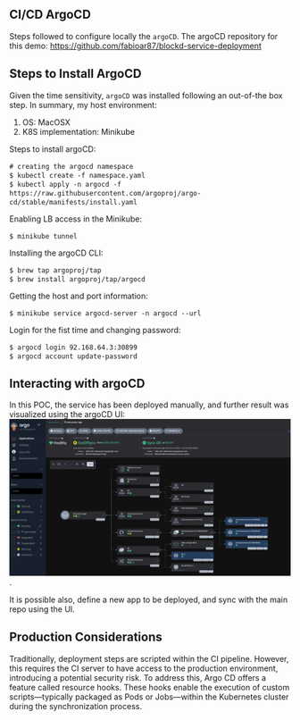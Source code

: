 ## CI/CD ArgoCD

Steps followed to configure locally the `argoCD`.
The argoCD repository for this demo: https://github.com/fabioar87/blockd-service-deployment

## Steps to Install ArgoCD

Given the time sensitivity, `argoCD` was installed following an out-of-the box step. In summary, my host environment:
1. OS: MacOSX
2. K8S implementation: Minikube

Steps to install argoCD:
```shell
# creating the argocd namespace
$ kubectl create -f namespace.yaml
$ kubectl apply -n argocd -f https://raw.githubusercontent.com/argoproj/argo-cd/stable/manifests/install.yaml
```
Enabling LB access in the Minikube:
```shell
$ minikube tunnel
```
Installing the argoCD CLI:
```shell
$ brew tap argoproj/tap
$ brew install argoproj/tap/argocd
```

Getting the host and port information:
```shell
$ minikube service argocd-server -n argocd --url
```

Login for the fist time and changing password:
```shell
$ argocd login 92.168.64.3:30899
$ argocd account update-password
```

## Interacting with argoCD

In this POC, the service has been deployed manually, and further result was visualized using the argoCD UI:
![argoCD UI](../doc/argo.png). 

It is possible also, define a new app to be deployed, and sync with the main repo using the UI.

## Production Considerations

Traditionally, deployment steps are scripted within the CI pipeline.
However, this requires the CI server to have access to the production environment, introducing a potential security risk.
To address this, Argo CD offers a feature called resource hooks.
These hooks enable the execution of custom scripts—typically packaged as Pods or Jobs—within the Kubernetes cluster during the synchronization process.